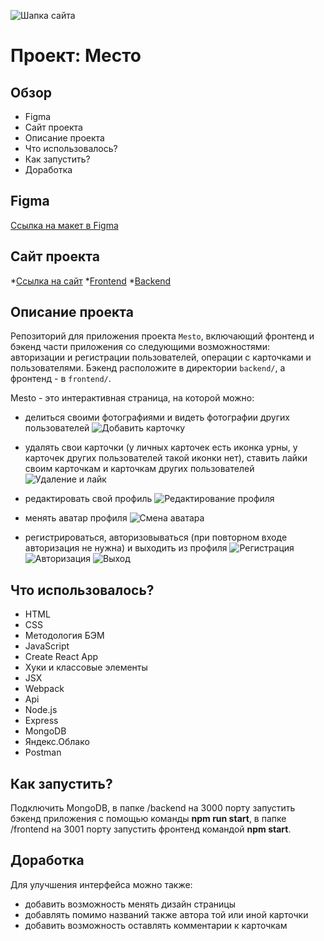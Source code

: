 ![Шапка сайта](./frontend/src/redme/images/redme/redme__header.png)

# Проект: Место

## Обзор

* Figma
* Сайт проекта
* Описание проекта
* Что использовалось?
* Как запустить?
* Доработка

## **Figma**

[Ссылка на макет в Figma](https://www.figma.com/file/2cn9N9jSkmxD84oJik7xL7/JavaScript.-Sprint-4?node-id=0%3A1)

## **Сайт проекта**

*[Ссылка на сайт](https://frantsuzovatamara.github.io/react-mesto-auth/)
*[Frontend](https://mesto.by.frantsuzova.t.p.nomoredomains.work)
*[Backend](https://api.mesto.by.frantsuzova.nomoredomains.work)

## **Описание проекта**

Репозиторий для приложения проекта `Mesto`, включающий фронтенд и бэкенд части приложения со следующими возможностями: авторизации и регистрации пользователей, операции с карточками и пользователями. Бэкенд расположите в директории `backend/`, а фронтенд - в `frontend/`.

Mesto - это интерактивная страница, на которой можно:

* делиться своими фотографиями и видеть фотографии других пользователей
![Добавить карточку](./frontend/src/redme/images/redme/readme__add-card.png)

* удалять свои карточки (у личных карточек есть иконка урны, у карточек других пользователей такой иконки нет), ставить лайки своим карточкам и карточкам других пользователей
![Удаление и лайк](./frontend/src/redme/images/redme/readme__like-and-delete.gif)

* редактировать свой профиль
![Редактирование профиля](./frontend/src/redme/images/redme/readme__change-profile.png)

* менять аватар профиля
![Смена аватара](./frontend/src/redme/images/redme/redme__change-avatar.png)

* регистрироваться, авторизовываться (при повторном входе авторизация не нужна) и выходить из профиля
![Регистрация](./frontend/src/redme/images/redme/readme__sign-up.png)
![Авторизация](./frontend/src/redme/images/redme/readne__sign-in.png)
![Выход](./frontend/src/redme/images/redme/readme__sign-out.gif)

## **Что использовалось?**

* HTML
* CSS
* Методология БЭМ
* JavaScript
* Create React App
* Хуки и классовые элементы
* JSX
* Webpack
* Api
* Node.js
* Express
* MongoDB
* Яндекс.Облако
* Postman

## **Как запустить?**

Подключить MongoDB, в папке /backend на 3000 порту запустить бэкенд приложения с помощью команды **npm run start**, в папке /frontend на 3001 порту запустить фронтенд командой **npm start**.

## **Доработка**

Для улучшения интерфейса можно также: 

* добавить возможность менять дизайн страницы
* добавлять помимо названий также автора той или иной карточки
* добавить возможность оставлять комментарии к карточкам
